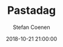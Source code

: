 ---
layout: album
title: Pastadag
description: Basket Lummen dankt alle eters en helpers, die afgelopen zondag er mee voor gezorgd hebben dat onze pastadag een groot succes werd. Hierbij alvast enkele sfeerbeelden.
date: 2018-10-21 21:00:00
cover: /albums/2018-10-21-pastadag/thumbnails/20181021_184102.jpg
author: Stefan Coenen
archived: true
pagination: 
  enabled: true
  images: true
  imageLayout: image
  itemsPerPage: 64
---